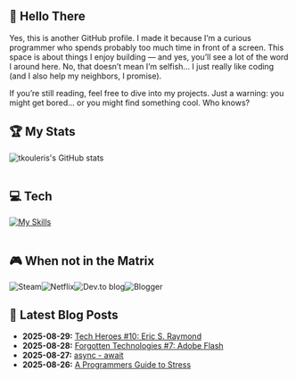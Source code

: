 <div > 

## 👋 Hello There  
Yes, this is another GitHub profile. I made it because I’m a curious programmer who spends probably too much time in front of a screen. This space is about things I enjoy building — and yes, you’ll see a lot of the word I around here. No, that doesn’t mean I’m selfish… I just really like coding (and I also help my neighbors, I promise).

If you’re still reading, feel free to dive into my projects. Just a warning: you might get bored… or you might find something cool. Who knows?
  
## 🏆 My Stats
![tkouleris's GitHub stats](https://github-readme-stats.vercel.app/api?username=tkouleris&hide=contribs,prs&theme=dracula)
<br><br>  
##  💻 Tech
[![My Skills](https://skillicons.dev/icons?i=php,py,java,laravel,flask,spring,html,js,jquery,vue,react,mysql,idea,postman,linux&perline=15)](https://skillicons.dev)
<br><br>
## 🎮 When not in the Matrix
![Steam](https://img.shields.io/badge/steam-%23000000.svg?style=for-the-badge&logo=steam&logoColor=white)![Netflix](https://img.shields.io/badge/Netflix-E50914?style=for-the-badge&logo=netflix&logoColor=white)![Dev.to blog](https://img.shields.io/badge/dev.to-0A0A0A?style=for-the-badge&logo=dev.to&logoColor=white)![Blogger](https://img.shields.io/badge/Blogger-FF5722?style=for-the-badge&logo=blogger&logoColor=white) 

## :thread: Latest Blog Posts
<ul>
  <li> <b>2025-08-29:</b> <a href="https://tkouleris.eu/blog/eric-s-raymond" target="_blank">Tech Heroes #10: Eric S. Raymond</a></li>     
  <li> <b>2025-08-28:</b> <a href="https://tkouleris.eu/blog/adobe-flash" target="_blank">Forgotten Technologies #7: Adobe Flash</a></li>   
  <li> <b>2025-08-27:</b> <a href="https://tkouleris.eu/blog/async-await" target="_blank">async - await</a></li>  
  <li> <b>2025-08-26:</b> <a href="https://tkouleris.eu/blog/a-programmers-guide-to-stress" target="_blank">A Programmers Guide to Stress</a></li>   
</ul>
</div>
